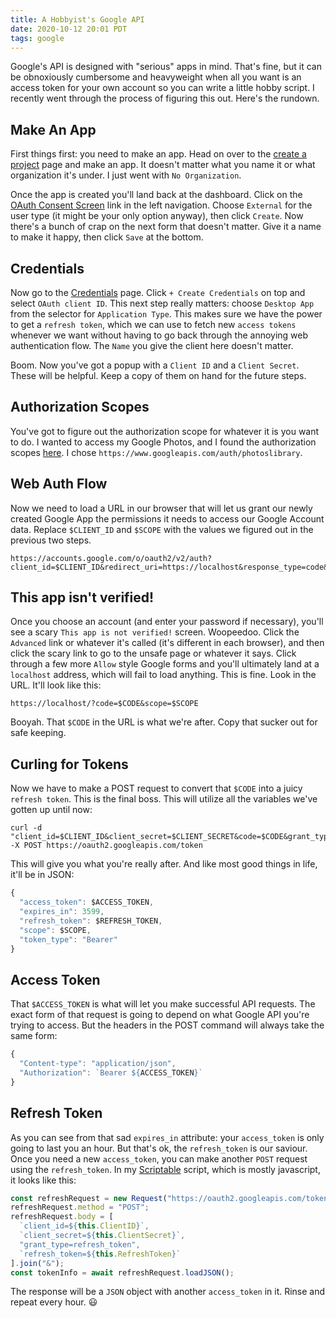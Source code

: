 ```yaml
---
title: A Hobbyist's Google API
date: 2020-10-12 20:01 PDT
tags: google
---
```


Google's API is designed with "serious" apps in mind.  That's fine, but it can be obnoxiously cumbersome and heavyweight when all you want is an access token for your own account so you can write a little hobby script.  I recently went through the process of figuring this out.  Here's the rundown.

## Make An App

First things first:  you need to make an app.  Head on over to the [create a project](https://console.developers.google.com/projectcreate) page and make an app.  It doesn't matter what you name it or what organization it's under.  I just went with `No Organization`.

Once the app is created you'll land back at the dashboard.  Click on the [OAuth Consent Screen](https://console.developers.google.com/apis/credentials/consent) link in the left navigation.  Choose `External`  for the user type (it might be your only option anyway), then click `Create`.  Now there's a bunch of crap on the next form that doesn't matter.  Give it a name to make it happy, then click `Save` at the bottom.

## Credentials

Now go to the [Credentials](https://console.developers.google.com/apis/credentials) page.  Click `+ Create Credentials` on top and select `OAuth client ID`.  This next step really matters:  choose `Desktop App` from the selector for `Application Type`.  This makes sure we have the power to get a `refresh token`, which we can use to fetch new `access tokens` whenever we want without having to go back through the annoying web authentication flow.  The `Name` you give the client here doesn't matter.

Boom.  Now you've got a popup with a `Client ID` and a `Client Secret`.  These will be helpful.  Keep a copy of them on hand for the future steps.

## Authorization Scopes

You've got to figure out the authorization scope for whatever it is you want to do.  I wanted to access my Google Photos, and I found the authorization scopes [here](https://developers.google.com/photos/library/guides/authorization).  I chose `https://www.googleapis.com/auth/photoslibrary`.

## Web Auth Flow

Now we need to load a URL in our browser that will let us grant our newly created Google App the permissions it needs to access our Google Account data.  Replace `$CLIENT_ID` and `$SCOPE` with the values we figured out in the previous two steps.

```shell
https://accounts.google.com/o/oauth2/v2/auth?client_id=$CLIENT_ID&redirect_uri=https://localhost&response_type=code&scope=$SCOPE
```

## This app isn't verified!

Once you choose an account (and enter your password if necessary), you'll see a scary `This app is not verified!` screen.  Woopeedoo.  Click the `Advanced` link or whatever it's called (it's different in each browser), and then click the scary link to go to the unsafe page or whatever it says.  Click through a few more `Allow` style Google forms and you'll ultimately land at a `localhost` address, which will fail to load anything.  This is fine.  Look in the URL.  It'll look like this:

```shell
https://localhost/?code=$CODE&scope=$SCOPE
```

Booyah.  That `$CODE` in the URL is what we're after.  Copy that sucker out for safe keeping.

## Curling for Tokens

Now we have to make a POST request to convert that `$CODE` into a juicy `refresh token`.  This is the final boss.  This will utilize all the variables we've gotten up until now:

```shell
curl -d "client_id=$CLIENT_ID&client_secret=$CLIENT_SECRET&code=$CODE&grant_type=authorization_code&redirect_uri=https://localhost" -X POST https://oauth2.googleapis.com/token
```

This will give you what you're really after.  And like most good things in life, it'll be in JSON:

```javascript
{
  "access_token": $ACCESS_TOKEN,
  "expires_in": 3599,
  "refresh_token": $REFRESH_TOKEN,
  "scope": $SCOPE,
  "token_type": "Bearer"
}
```

## Access Token

That `$ACCESS_TOKEN` is what will let you make successful API requests.  The exact form of that request is going to depend on what Google API you're trying to access.  But the headers in the POST command will always take the same form:

```javascript
{
  "Content-type": "application/json",
  "Authorization": `Bearer ${ACCESS_TOKEN}`
}
```

## Refresh Token

As you can see from that sad `expires_in` attribute: your `access_token` is only going to last you an hour.  But that's ok, the `refresh_token` is our saviour.  Once you need a new `access_token`, you can make another `POST` request using the `refresh_token`.  In my [Scriptable](https://scriptable.app) script, which is mostly javascript, it looks like this:

```javascript
const refreshRequest = new Request("https://oauth2.googleapis.com/token");
refreshRequest.method = "POST";
refreshRequest.body = [
  `client_id=${this.ClientID}`,
  `client_secret=${this.ClientSecret}`,
  "grant_type=refresh_token",
  `refresh_token=${this.RefreshToken}`
].join("&");
const tokenInfo = await refreshRequest.loadJSON();
```

The response will be a `JSON` object with another `access_token` in it.  Rinse and repeat every hour.  😃
